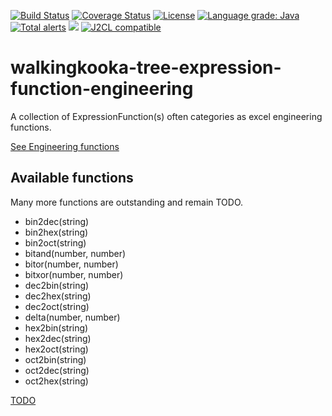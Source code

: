 [![Build Status](https://github.com/mP1/walkingkooka-tree-expression-function-engineering/actions/workflows/build.yaml/badge.svg)](https://github.com/mP1/walkingkooka-tree-expression-function-engineering/actions/workflows/build.yaml/badge.svg)
[![Coverage Status](https://coveralls.io/repos/github/mP1/walkingkooka-tree-expression-function-engineering/badge.svg?branch=master)](https://coveralls.io/github/mP1/walkingkooka-tree-expression-function-engineering?branch=master)
[![License](https://img.shields.io/badge/License-Apache%202.0-blue.svg)](https://opensource.org/licenses/Apache-2.0)
[![Language grade: Java](https://img.shields.io/lgtm/grade/java/g/mP1/walkingkooka-tree-expression-function-engineering.svg?logo=lgtm&logoWidth=18)](https://lgtm.com/projects/g/mP1/walkingkooka-tree-expression-function-engineering/context:java)
[![Total alerts](https://img.shields.io/lgtm/alerts/g/mP1/walkingkooka-tree-expression-function-engineering.svg?logo=lgtm&logoWidth=18)](https://lgtm.com/projects/g/mP1/walkingkooka-tree-expression-function-engineering/alerts/)
![](https://tokei.rs/b1/github/mP1/walkingkooka-tree-expression-function-engineering)
[![J2CL compatible](https://img.shields.io/badge/J2CL-compatible-brightgreen.svg)](https://github.com/mP1/j2cl-central)



# walkingkooka-tree-expression-function-engineering
A collection of ExpressionFunction(s) often categories as excel engineering functions.

[See Engineering functions](https://exceljet.net/excel-functions#Engineering)

## Available functions

Many more functions are outstanding and remain TODO.

- bin2dec(string)
- bin2hex(string)
- bin2oct(string)
- bitand(number, number)
- bitor(number, number)
- bitxor(number, number)
- dec2bin(string)
- dec2hex(string)
- dec2oct(string)
- delta(number, number)
- hex2bin(string)
- hex2dec(string)
- hex2oct(string)
- oct2bin(string)
- oct2dec(string)
- oct2hex(string)

[TODO](https://github.com/mP1/walkingkooka-tree-expression-function-engineering/issues)